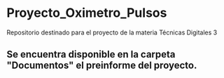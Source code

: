 # Proyecto_Oximetro_Pulsos
Repositorio destinado para el proyecto de la materia Técnicas Digitales 3

## Se encuentra disponible en la carpeta "Documentos" el preinforme del proyecto.
